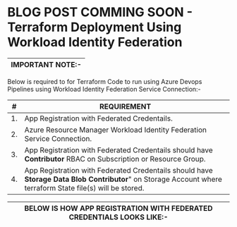 # BLOG POST COMMING SOON - Terraform Deployment Using Workload Identity Federation

| IMPORTANT NOTE:- |
| --------- |

Below is required to for Terraform Code to run using Azure Devops Pipelines using Workload Identity Federation Service Connection:-

| __#__ | __REQUIREMENT__ |
| --------- | --------- |
| 1. | App Registration with Federated Credentails. |
| 2. | Azure Resource Manager Workload Identity Federation Service Connection. |
| 3. | App Registration with Federated Credentails should have __Contributor__ RBAC on Subscription or Resource Group. |
| 4. | App Registration with Federated Credentails should have __Storage Data Blob Contributor__" on Storage Account where terraform State file(s) will be stored. |


| BELOW IS HOW APP REGISTRATION WITH FEDERATED CREDENTIALS LOOKS LIKE:- |
| --------- |










